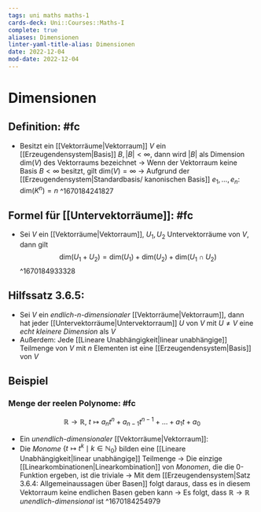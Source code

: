 ```yaml
---
tags: uni maths maths-1
cards-deck: Uni::Courses::Maths-I
complete: true
aliases: Dimensionen
linter-yaml-title-alias: Dimensionen
date: 2022-12-04
mod-date: 2022-12-04
---
```


# Dimensionen

## Definition: #fc
- Besitzt ein [[Vektorräume|Vektorraum]] $V$ ein [[Erzeugendensystem|Basis]] $B,|B|<\infty,$ dann wird $|B|$ als Dimension $\text{dim}(V)$ des Vektorraums bezeichnet
	-> Wenn der Vektorraum keine Basis $B<\infty$ besitzt, gilt $\text{dim}(V)=\infty$
	-> Aufgrund der [[Erzeugendensystem|Standardbasis/ kanonischen Basis]] $e_1,\dots,e_n:\quad\text{dim}(K^n)=n$
^1670184241827

## Formel für [[Untervektorräume]]: #fc
- Sei $V$ ein [[Vektorräume|Vektorraum]], $U_1,U_2$ Untervektorräume von $V,$ dann gilt $$\text{dim}(U_1+U_2)=\text{dim}(U_1)+\text{dim}(U_2)+\text{dim}(U_1\cap U_2)$$
^1670184933328

## Hilfssatz 3.6.5:
- Sei $V$ ein *endlich-$n$-dimensionaler* [[Vektorräume|Vektorraum]], dann hat jeder [[Untervektorräume|Untervektorraum]] $U$ von $V$ mit $U\neq V$ eine *echt kleinere Dimension* als $V$
- Außerdem: Jede [[Lineare Unabhängigkeit|linear unabhängige]] Teilmenge von $V$ mit $n$ Elementen ist eine [[Erzeugendensystem|Basis]] von $V$

## Beispiel

### Menge der reelen Polynome: #fc
$$\mathbb{R}\to\mathbb{R},~t\mapsto a_nt^n+a_{n-1}t^{n-1}+\dots+a_1t+a_0$$
- Ein *unendlich-dimensionaler* [[Vektorräume|Vektorraum]]:
- Die *Monome* $\{t\mapsto t^k\mid k\in\mathbb{N}_0\}$ bilden eine [[Lineare Unabhängigkeit|linear unabhängige]] Teilmenge
	-> Die einzige [[Linearkombinationen|Linearkombination]] von *Monomen*, die die 0-Funktion ergeben, ist die triviale
	-> Mit dem [[Erzeugendensystem|Satz 3.6.4: Allgemeinaussagen über Basen]] folgt daraus, dass es in diesem Vektorraum keine endlichen Basen geben kann
	-> Es folgt, dass $\mathbb{R}\rightarrow\mathbb{R}$ *unendlich-dimensional* ist
 ^1670184254979
